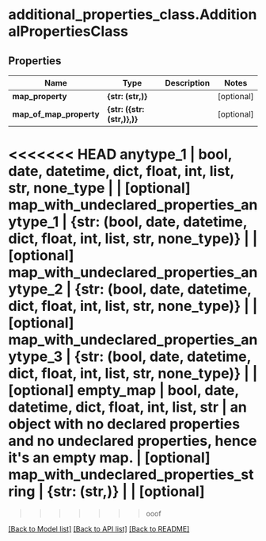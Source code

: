 # additional_properties_class.AdditionalPropertiesClass

## Properties
Name | Type | Description | Notes
------------ | ------------- | ------------- | -------------
**map_property** | **{str: (str,)}** |  | [optional] 
**map_of_map_property** | **{str: ({str: (str,)},)}** |  | [optional] 
<<<<<<< HEAD
**anytype_1** | **bool, date, datetime, dict, float, int, list, str, none_type** |  | [optional] 
**map_with_undeclared_properties_anytype_1** | **{str: (bool, date, datetime, dict, float, int, list, str, none_type)}** |  | [optional] 
**map_with_undeclared_properties_anytype_2** | **{str: (bool, date, datetime, dict, float, int, list, str, none_type)}** |  | [optional] 
**map_with_undeclared_properties_anytype_3** | **{str: (bool, date, datetime, dict, float, int, list, str, none_type)}** |  | [optional] 
**empty_map** | **bool, date, datetime, dict, float, int, list, str** | an object with no declared properties and no undeclared properties, hence it&#39;s an empty map. | [optional] 
**map_with_undeclared_properties_string** | **{str: (str,)}** |  | [optional] 
=======
>>>>>>> ooof

[[Back to Model list]](../README.md#documentation-for-models) [[Back to API list]](../README.md#documentation-for-api-endpoints) [[Back to README]](../README.md)


